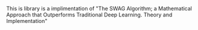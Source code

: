 This is library is a implimentation of 
"The SWAG Algorithm; a Mathematical Approach that Outperforms Traditional Deep Learning. Theory and Implementation"